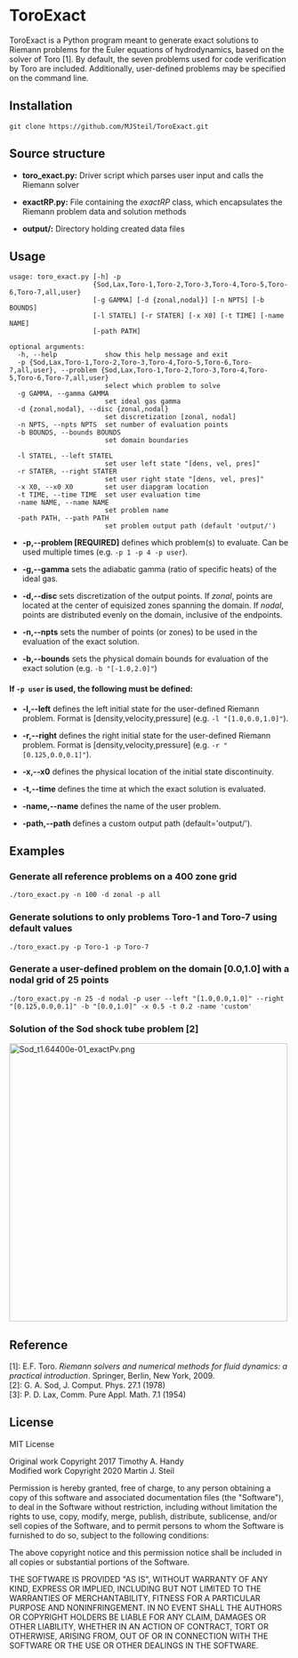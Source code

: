 # ToroExact

ToroExact is a Python program meant to generate exact solutions to Riemann problems for the Euler equations of hydrodynamics, based on the solver of Toro [1]. By default, the seven problems used for code verification by Toro are included. Additionally, user-defined problems may be specified on the command line.

## Installation

```
git clone https://github.com/MJSteil/ToroExact.git
````

## Source structure
* **toro_exact.py:** Driver script which parses user input and calls the Riemann solver

* **exactRP.py:** File containing the *exactRP* class, which encapsulates the Riemann problem data and solution methods

* **output/:** Directory holding created data files

## Usage

```
usage: toro_exact.py [-h] -p
                     {Sod,Lax,Toro-1,Toro-2,Toro-3,Toro-4,Toro-5,Toro-6,Toro-7,all,user}
                     [-g GAMMA] [-d {zonal,nodal}] [-n NPTS] [-b BOUNDS]
                     [-l STATEL] [-r STATER] [-x X0] [-t TIME] [-name NAME]
                     [-path PATH]

optional arguments:
  -h, --help            show this help message and exit
  -p {Sod,Lax,Toro-1,Toro-2,Toro-3,Toro-4,Toro-5,Toro-6,Toro-7,all,user}, --problem {Sod,Lax,Toro-1,Toro-2,Toro-3,Toro-4,Toro-5,Toro-6,Toro-7,all,user}
                        select which problem to solve
  -g GAMMA, --gamma GAMMA
                        set ideal gas gamma
  -d {zonal,nodal}, --disc {zonal,nodal}
                        set discretization [zonal, nodal]
  -n NPTS, --npts NPTS  set number of evaluation points
  -b BOUNDS, --bounds BOUNDS
                        set domain boundaries

  -l STATEL, --left STATEL
                        set user left state "[dens, vel, pres]"
  -r STATER, --right STATER
                        set user right state "[dens, vel, pres]"
  -x X0, --x0 X0        set user diapgram location
  -t TIME, --time TIME  set user evaluation time
  -name NAME, --name NAME
                        set problem name
  -path PATH, --path PATH
                        set problem output path (default 'output/')
```
* **-p,--problem [REQUIRED]** defines which problem(s) to evaluate. Can be used multiple times (e.g. ```-p 1 -p 4 -p user```).

* **-g,--gamma** sets the adiabatic gamma (ratio of specific heats) of the ideal gas.

* **-d,--disc** sets discretization of the output points. If *zonal*, points are located at the center of equisized zones spanning the domain. If *nodal*, points are distributed evenly on the domain, inclusive of the endpoints.

* **-n,--npts** sets the number of points (or zones) to be used in the evaluation of the exact solution.

* **-b,--bounds** sets the physical domain bounds for evaluation of the exact solution (e.g. ```-b "[-1.0,2.0]"```)

#### If ```-p user``` is used, the following must be defined:

* **-l,--left** defines the left initial state for the user-defined Riemann problem. Format is \[density,velocity,pressure\] (e.g. ```-l "[1.0,0.0,1.0]"```).

* **-r,--right** defines the right initial state for the user-defined Riemann problem. Format is \[density,velocity,pressure\] (e.g. ```-r "[0.125,0.0,0.1]"```).

* **-x,--x0** defines the physical location of the initial state discontinuity.

* **-t,--time** defines the time at which the exact solution is evaluated.

* **-name,--name** defines the name of the user problem.

* **-path,--path** defines a custom output path (default='output/').
## Examples

### Generate all reference problems on a 400 zone grid

```./toro_exact.py -n 100 -d zonal -p all```

### Generate solutions to only problems Toro-1 and Toro-7 using default values

```./toro_exact.py -p Toro-1 -p Toro-7```

### Generate a user-defined problem on the domain [0.0,1.0] with a nodal grid of 25 points

```./toro_exact.py -n 25 -d nodal -p user --left "[1.0,0.0,1.0]" --right "[0.125,0.0,0.1]" -b "[0.0,1.0]" -x 0.5 -t 0.2 -name 'custom'```

### Solution of the Sod shock tube problem [2]
<img src="output/Sod_t1.64400e-01_exactPv.png" alt="Sod_t1.64400e-01_exactPv.png" width="500"/>

## Reference

[1]: E.F. Toro. *Riemann solvers and numerical methods for fluid dynamics: a practical introduction*. Springer, Berlin, New York, 2009.  
[2]: G. A. Sod, J. Comput. Phys. 27.1 (1978)  
[3]: P. D. Lax, Comm. Pure Appl. Math. 7.1 (1954)

## License
MIT License

Original work Copyright 2017 Timothy A. Handy  
Modified work Copyright 2020 Martin J. Steil

Permission is hereby granted, free of charge, to any person obtaining a copy
of this software and associated documentation files (the "Software"), to deal
in the Software without restriction, including without limitation the rights
to use, copy, modify, merge, publish, distribute, sublicense, and/or sell
copies of the Software, and to permit persons to whom the Software is
furnished to do so, subject to the following conditions:

The above copyright notice and this permission notice shall be included in all
copies or substantial portions of the Software.

THE SOFTWARE IS PROVIDED "AS IS", WITHOUT WARRANTY OF ANY KIND, EXPRESS OR
IMPLIED, INCLUDING BUT NOT LIMITED TO THE WARRANTIES OF MERCHANTABILITY,
FITNESS FOR A PARTICULAR PURPOSE AND NONINFRINGEMENT. IN NO EVENT SHALL THE
AUTHORS OR COPYRIGHT HOLDERS BE LIABLE FOR ANY CLAIM, DAMAGES OR OTHER
LIABILITY, WHETHER IN AN ACTION OF CONTRACT, TORT OR OTHERWISE, ARISING FROM,
OUT OF OR IN CONNECTION WITH THE SOFTWARE OR THE USE OR OTHER DEALINGS IN THE
SOFTWARE.
